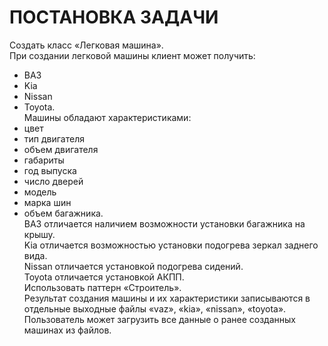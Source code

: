 # ПОСТАНОВКА ЗАДАЧИ
Создать класс «Легковая машина». <br/>
При создании легковой машины клиент может получить: 
* ВАЗ
* Kia
* Nissan
* Toyota. <br/>
Машины обладают характеристиками: 
* цвет
* тип двигателя
* объем двигателя
* габариты
* год выпуска
* число дверей
* модель
* марка шин
* объем багажника.<br/> 
ВАЗ отличается наличием возможности установки багажника на крышу. <br/>
Kia отличается возможностью установки подогрева зеркал заднего вида. <br/>
Nissan отличается установкой подогрева сидений. <br/>
Toyota отличается установкой АКПП. <br/>
Использовать паттерн «Строитель». <br/>
Результат создания машины и их характеристики записываются в отдельные выходные файлы «vaz», «kia», «nissan», «toyota». 
Пользователь может загрузить все данные о ранее созданных машинах из файлов.

